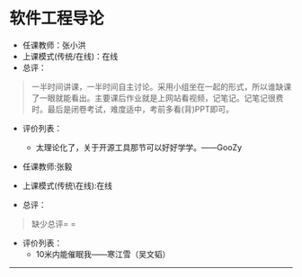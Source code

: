 # 软件工程导论

- 任课教师：张小洪
- 上课模式(传统/在线)：在线
- 总评：

> 一半时间讲课，一半时间自主讨论。采用小组坐在一起的形式，所以谁缺课了一眼就能看出。主要课后作业就是上网站看视频，记笔记。记笔记很费时。最后是闭卷考试，难度适中，考前多看(背)PPT即可。

- 评价列表：
  - 太理论化了，关于开源工具那节可以好好学学。——GooZy

- 任课教师:张毅
- 上课模式(传统\在线):在线
- 总评：

> 缺少总评= =

- 评价列表：
  - 10米内能催眠我——寒江雪（吴文韬）
  
---
